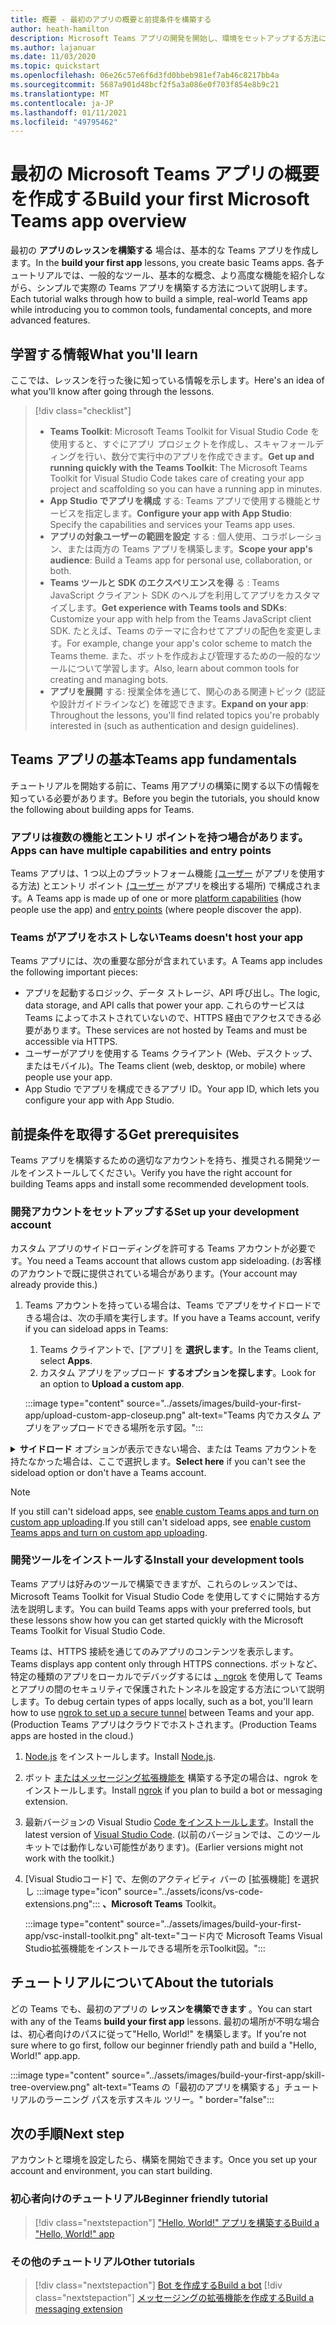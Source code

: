 ```yaml
---
title: 概要 - 最初のアプリの概要と前提条件を構築する
author: heath-hamilton
description: Microsoft Teams アプリの開発を開始し、環境をセットアップする方法について説明します。
ms.author: lajanuar
ms.date: 11/03/2020
ms.topic: quickstart
ms.openlocfilehash: 06e26c57e6f6d3fd0bbeb981ef7ab46c8217bb4a
ms.sourcegitcommit: 5687a901d48bcf2f5a3a086e0f703f854e8b9c21
ms.translationtype: MT
ms.contentlocale: ja-JP
ms.lasthandoff: 01/11/2021
ms.locfileid: "49795462"
---
```

# <a name="build-your-first-microsoft-teams-app-overview"></a><span data-ttu-id="d3e1e-103">最初の Microsoft Teams アプリの概要を作成する</span><span class="sxs-lookup"><span data-stu-id="d3e1e-103">Build your first Microsoft Teams app overview</span></span>

<span data-ttu-id="d3e1e-104">最初の **アプリのレッスンを構築する** 場合は、基本的な Teams アプリを作成します。</span><span class="sxs-lookup"><span data-stu-id="d3e1e-104">In the **build your first app** lessons, you create basic Teams apps.</span></span> <span data-ttu-id="d3e1e-105">各チュートリアルでは、一般的なツール、基本的な概念、より高度な機能を紹介しながら、シンプルで実際の Teams アプリを構築する方法について説明します。</span><span class="sxs-lookup"><span data-stu-id="d3e1e-105">Each tutorial walks through how to build a simple, real-world Teams app while introducing you to common tools, fundamental concepts, and more advanced features.</span></span>

## <a name="what-youll-learn"></a><span data-ttu-id="d3e1e-106">学習する情報</span><span class="sxs-lookup"><span data-stu-id="d3e1e-106">What you'll learn</span></span>

<span data-ttu-id="d3e1e-107">ここでは、レッスンを行った後に知っている情報を示します。</span><span class="sxs-lookup"><span data-stu-id="d3e1e-107">Here's an idea of what you'll know after going through the lessons.</span></span>

> [!div class="checklist"]
  >
  > * <span data-ttu-id="d3e1e-108">**Teams Toolkit**: Microsoft Teams Toolkit for Visual Studio Code を使用すると、すぐにアプリ プロジェクトを作成し、スキャフォールディングを行い、数分で実行中のアプリを作成できます。</span><span class="sxs-lookup"><span data-stu-id="d3e1e-108">**Get up and running quickly with the Teams Toolkit**: The Microsoft Teams Toolkit for Visual Studio Code takes care of creating your app project and scaffolding so you can have a running app in minutes.</span></span>
  > * <span data-ttu-id="d3e1e-109">**App Studio でアプリを構成** する: Teams アプリで使用する機能とサービスを指定します。</span><span class="sxs-lookup"><span data-stu-id="d3e1e-109">**Configure your app with App Studio**: Specify the capabilities and services your Teams app uses.</span></span>
  > * <span data-ttu-id="d3e1e-110">**アプリの対象ユーザーの範囲を設定** する : 個人使用、コラボレーション、または両方の Teams アプリを構築します。</span><span class="sxs-lookup"><span data-stu-id="d3e1e-110">**Scope your app's audience**: Build a Teams app for personal use, collaboration, or both.</span></span>
> * <span data-ttu-id="d3e1e-111">**Teams ツールと SDK のエクスペリエンスを得** る : Teams JavaScript クライアント SDK のヘルプを利用してアプリをカスタマイズします。</span><span class="sxs-lookup"><span data-stu-id="d3e1e-111">**Get experience with Teams tools and SDKs**: Customize your app with help from the Teams JavaScript client SDK.</span></span> <span data-ttu-id="d3e1e-112">たとえば、Teams のテーマに合わせてアプリの配色を変更します。</span><span class="sxs-lookup"><span data-stu-id="d3e1e-112">For example, change your app's color scheme to match the Teams theme.</span></span> <span data-ttu-id="d3e1e-113">また、ボットを作成および管理するための一般的なツールについて学習します。</span><span class="sxs-lookup"><span data-stu-id="d3e1e-113">Also, learn about common tools for creating and managing bots.</span></span>
  > * <span data-ttu-id="d3e1e-114">**アプリを展開** する: 授業全体を通じて、関心のある関連トピック (認証や設計ガイドラインなど) を確認できます。</span><span class="sxs-lookup"><span data-stu-id="d3e1e-114">**Expand on your app**: Throughout the lessons, you'll find related topics you're probably interested in (such as authentication and design guidelines).</span></span>

## <a name="teams-app-fundamentals"></a><span data-ttu-id="d3e1e-115">Teams アプリの基本</span><span class="sxs-lookup"><span data-stu-id="d3e1e-115">Teams app fundamentals</span></span>

<span data-ttu-id="d3e1e-116">チュートリアルを開始する前に、Teams 用アプリの構築に関する以下の情報を知っている必要があります。</span><span class="sxs-lookup"><span data-stu-id="d3e1e-116">Before you begin the tutorials, you should know the following about building apps for Teams.</span></span>

### <a name="apps-can-have-multiple-capabilities-and-entry-points"></a><span data-ttu-id="d3e1e-117">アプリは複数の機能とエントリ ポイントを持つ場合があります。</span><span class="sxs-lookup"><span data-stu-id="d3e1e-117">Apps can have multiple capabilities and entry points</span></span>

<span data-ttu-id="d3e1e-118">Teams アプリは、1 つ以上のプラットフォーム機能 [(ユーザー](../concepts/capabilities-overview.md) がアプリを使用する方法) とエントリ ポイント [(ユーザー](../concepts/extensibility-points.md) がアプリを検出する場所) で構成されます。</span><span class="sxs-lookup"><span data-stu-id="d3e1e-118">A Teams app is made up of one or more [platform capabilities](../concepts/capabilities-overview.md) (how people use the app) and [entry points](../concepts/extensibility-points.md) (where people discover the app).</span></span>

### <a name="teams-doesnt-host-your-app"></a><span data-ttu-id="d3e1e-119">Teams がアプリをホストしない</span><span class="sxs-lookup"><span data-stu-id="d3e1e-119">Teams doesn't host your app</span></span>

<span data-ttu-id="d3e1e-120">Teams アプリには、次の重要な部分が含まれています。</span><span class="sxs-lookup"><span data-stu-id="d3e1e-120">A Teams app includes the following important pieces:</span></span>

* <span data-ttu-id="d3e1e-121">アプリを起動するロジック、データ ストレージ、API 呼び出し。</span><span class="sxs-lookup"><span data-stu-id="d3e1e-121">The logic, data storage, and API calls that power your app.</span></span> <span data-ttu-id="d3e1e-122">これらのサービスは Teams によってホストされていないので、HTTPS 経由でアクセスできる必要があります。</span><span class="sxs-lookup"><span data-stu-id="d3e1e-122">These services are not hosted by Teams and must be accessible via HTTPS.</span></span>
* <span data-ttu-id="d3e1e-123">ユーザーがアプリを使用する Teams クライアント (Web、デスクトップ、またはモバイル)。</span><span class="sxs-lookup"><span data-stu-id="d3e1e-123">The Teams client (web, desktop, or mobile) where people use your app.</span></span>
* <span data-ttu-id="d3e1e-124">App Studio でアプリを構成できるアプリ ID。</span><span class="sxs-lookup"><span data-stu-id="d3e1e-124">Your app ID, which lets you configure your app with App Studio.</span></span>

## <a name="get-prerequisites"></a><span data-ttu-id="d3e1e-125">前提条件を取得する</span><span class="sxs-lookup"><span data-stu-id="d3e1e-125">Get prerequisites</span></span>

<span data-ttu-id="d3e1e-126">Teams アプリを構築するための適切なアカウントを持ち、推奨される開発ツールをインストールしてください。</span><span class="sxs-lookup"><span data-stu-id="d3e1e-126">Verify you have the right account for building Teams apps and install some recommended development tools.</span></span>

### <a name="set-up-your-development-account"></a><span data-ttu-id="d3e1e-127">開発アカウントをセットアップする</span><span class="sxs-lookup"><span data-stu-id="d3e1e-127">Set up your development account</span></span>

<span data-ttu-id="d3e1e-128">カスタム アプリのサイドローディングを許可する Teams アカウントが必要です。</span><span class="sxs-lookup"><span data-stu-id="d3e1e-128">You need a Teams account that allows custom app sideloading.</span></span> <span data-ttu-id="d3e1e-129">(お客様のアカウントで既に提供されている場合があります。</span><span class="sxs-lookup"><span data-stu-id="d3e1e-129">(Your account may already provide this.)</span></span>

1. <span data-ttu-id="d3e1e-130">Teams アカウントを持っている場合は、Teams でアプリをサイドロードできる場合は、次の手順を実行します。</span><span class="sxs-lookup"><span data-stu-id="d3e1e-130">If you have a Teams account, verify if you can sideload apps in Teams:</span></span>
    1. <span data-ttu-id="d3e1e-131">Teams クライアントで、[アプリ] を **選択します**。</span><span class="sxs-lookup"><span data-stu-id="d3e1e-131">In the Teams client, select **Apps**.</span></span>
    1. <span data-ttu-id="d3e1e-132">カスタム アプリをアップロード **するオプションを探します**。</span><span class="sxs-lookup"><span data-stu-id="d3e1e-132">Look for an option to **Upload a custom app**.</span></span>

    :::image type="content" source="../assets/images/build-your-first-app/upload-custom-app-closeup.png" alt-text="Teams 内でカスタム アプリをアップロードできる場所を示す図。":::

<!-- markdownlint-disable MD033 -->
<details>

<summary><span data-ttu-id="d3e1e-134"><b>サイドロード</b> オプションが表示できない場合、または Teams アカウントを持たなかった場合は、ここで選択します。</span><span class="sxs-lookup"><span data-stu-id="d3e1e-134"><b>Select here</b> if you can't see the sideload option or don't have a Teams account.</span></span></summary>

<span data-ttu-id="d3e1e-135">Microsoft 365 開発者プログラムに参加することで、アプリのサイドローディングを許可する無料の Teams テスト アカウントを取得できます。</span><span class="sxs-lookup"><span data-stu-id="d3e1e-135">You can get a free Teams test account that allows app sideloading by joining the Microsoft 365 developer program.</span></span> <span data-ttu-id="d3e1e-136">(登録プロセスには約 2 分かかります)。</span><span class="sxs-lookup"><span data-stu-id="d3e1e-136">(The registration process takes approximately two minutes.)</span></span>

1. <span data-ttu-id="d3e1e-137">[Microsoft 365 開発者プログラムに移動します](https://developer.microsoft.com/microsoft-365/dev-program)。</span><span class="sxs-lookup"><span data-stu-id="d3e1e-137">Go to the [Microsoft 365 developer program](https://developer.microsoft.com/microsoft-365/dev-program).</span></span>
1. <span data-ttu-id="d3e1e-138">[ **今すぐ参加] を** 選択し、画面の指示に従います。</span><span class="sxs-lookup"><span data-stu-id="d3e1e-138">Select **Join Now** and follow the onscreen instructions.</span></span>
1. <span data-ttu-id="d3e1e-139">ようこそ画面にアクセスし、[E5 サブスクリプションのセットアップ **] を選択します**。</span><span class="sxs-lookup"><span data-stu-id="d3e1e-139">When you get to the welcome screen, select **Set up E5 subscription**.</span></span>
1. <span data-ttu-id="d3e1e-140">管理者アカウントを設定します。</span><span class="sxs-lookup"><span data-stu-id="d3e1e-140">Set up your administrator account.</span></span> <span data-ttu-id="d3e1e-141">完了すると、次のような画面が表示されます。</span><span class="sxs-lookup"><span data-stu-id="d3e1e-141">Once you finish, you should see a screen like this.</span></span>
:::image type="content" source="../assets/images/build-your-first-app/dev-program-subscription.png" alt-text="Microsoft 365 開発者プログラムにサインアップした後に表示される例。":::
1. <span data-ttu-id="d3e1e-143">セットアップした管理者アカウントを使用して Teams にログインします。</span><span class="sxs-lookup"><span data-stu-id="d3e1e-143">Log in to Teams using the administrator account you just set up.</span></span>
1. <span data-ttu-id="d3e1e-144">[カスタム アプリのアップロード] **オプションが表示されたのか確認** します。</span><span class="sxs-lookup"><span data-stu-id="d3e1e-144">Verify if you now have the **Upload a custom app** option.</span></span>

</details>

> [!Note]
> <span data-ttu-id="d3e1e-145">If you still can't sideload apps, see [enable custom Teams apps and turn on custom app uploading](https://docs.microsoft.com/microsoftteams/platform/concepts/build-and-test/prepare-your-o365-tenant#enable-custom-teams-apps-and-turn-on-custom-app-uploading).</span><span class="sxs-lookup"><span data-stu-id="d3e1e-145">If you still can't sideload apps, see [enable custom Teams apps and turn on custom app uploading](https://docs.microsoft.com/microsoftteams/platform/concepts/build-and-test/prepare-your-o365-tenant#enable-custom-teams-apps-and-turn-on-custom-app-uploading).</span></span>

### <a name="install-your-development-tools"></a><span data-ttu-id="d3e1e-146">開発ツールをインストールする</span><span class="sxs-lookup"><span data-stu-id="d3e1e-146">Install your development tools</span></span>

<span data-ttu-id="d3e1e-147">Teams アプリは好みのツールで構築できますが、これらのレッスンでは、Microsoft Teams Toolkit for Visual Studio Code を使用してすぐに開始する方法を説明します。</span><span class="sxs-lookup"><span data-stu-id="d3e1e-147">You can build Teams apps with your preferred tools, but these lessons show how you can get started quickly with the Microsoft Teams Toolkit for Visual Studio Code.</span></span>

<span data-ttu-id="d3e1e-148">Teams は、HTTPS 接続を通じてのみアプリのコンテンツを表示します。</span><span class="sxs-lookup"><span data-stu-id="d3e1e-148">Teams displays app content only through HTTPS connections.</span></span> <span data-ttu-id="d3e1e-149">ボットなど、特定の種類のアプリをローカルでデバッグするには [、ngrok](../concepts/build-and-test/debug.md#locally-hosted) を使用して Teams とアプリの間のセキュリティで保護されたトンネルを設定する方法について説明します。</span><span class="sxs-lookup"><span data-stu-id="d3e1e-149">To debug certain types of apps locally, such as a bot, you'll learn how to use [ngrok to set up a secure tunnel](../concepts/build-and-test/debug.md#locally-hosted) between Teams and your app.</span></span> <span data-ttu-id="d3e1e-150">(Production Teams アプリはクラウドでホストされます。</span><span class="sxs-lookup"><span data-stu-id="d3e1e-150">(Production Teams apps are hosted in the cloud.)</span></span>

1. <span data-ttu-id="d3e1e-151">[Node.js](https://nodejs.org/en/) をインストールします。</span><span class="sxs-lookup"><span data-stu-id="d3e1e-151">Install [Node.js](https://nodejs.org/en/).</span></span>
1. <span data-ttu-id="d3e1e-152">ボット [またはメッセージング拡張機能を](https://ngrok.com/download) 構築する予定の場合は、ngrok をインストールします。</span><span class="sxs-lookup"><span data-stu-id="d3e1e-152">Install [ngrok](https://ngrok.com/download) if you plan to build a bot or messaging extension.</span></span>
1. <span data-ttu-id="d3e1e-153">最新バージョンの Visual Studio [Code をインストールします](https://code.visualstudio.com/download)。</span><span class="sxs-lookup"><span data-stu-id="d3e1e-153">Install the latest version of [Visual Studio Code](https://code.visualstudio.com/download).</span></span> <span data-ttu-id="d3e1e-154">(以前のバージョンでは、このツールキットでは動作しない可能性があります)。</span><span class="sxs-lookup"><span data-stu-id="d3e1e-154">(Earlier versions might not work with the toolkit.)</span></span>
1. [Visual Studioコード] で、左側のアクティビティ バーの [拡張機能] を選択し :::image type="icon" source="../assets/icons/vs-code-extensions.png"::: **、Microsoft Teams** Toolkit。

    :::image type="content" source="../assets/images/build-your-first-app/vsc-install-toolkit.png" alt-text="コード内で Microsoft Teams Visual Studio拡張機能をインストールできる場所を示Toolkit図。":::

## <a name="about-the-tutorials"></a><span data-ttu-id="d3e1e-157">チュートリアルについて</span><span class="sxs-lookup"><span data-stu-id="d3e1e-157">About the tutorials</span></span>

<span data-ttu-id="d3e1e-158">どの Teams でも、最初のアプリの **レッスンを構築できます** 。</span><span class="sxs-lookup"><span data-stu-id="d3e1e-158">You can start with any of the Teams **build your first app** lessons.</span></span> <span data-ttu-id="d3e1e-159">最初の場所が不明な場合は、初心者向けのパスに従って"Hello, World!" を構築します。</span><span class="sxs-lookup"><span data-stu-id="d3e1e-159">If you're not sure where to go first, follow our beginner friendly path and build a "Hello, World!"</span></span> <span data-ttu-id="d3e1e-160">app.</span><span class="sxs-lookup"><span data-stu-id="d3e1e-160">app.</span></span>

:::image type="content" source="../assets/images/build-your-first-app/skill-tree-overview.png" alt-text="Teams の「最初のアプリを構築する」チュートリアルのラーニング パスを示すスキル ツリー。" border="false":::

## <a name="next-step"></a><span data-ttu-id="d3e1e-162">次の手順</span><span class="sxs-lookup"><span data-stu-id="d3e1e-162">Next step</span></span>

<span data-ttu-id="d3e1e-163">アカウントと環境を設定したら、構築を開始できます。</span><span class="sxs-lookup"><span data-stu-id="d3e1e-163">Once you set up your account and environment, you can start building.</span></span>

### <a name="beginner-friendly-tutorial"></a><span data-ttu-id="d3e1e-164">初心者向けのチュートリアル</span><span class="sxs-lookup"><span data-stu-id="d3e1e-164">Beginner friendly tutorial</span></span>

> [!div class="nextstepaction"]
> [<span data-ttu-id="d3e1e-165">"Hello, World!" アプリを構築する</span><span class="sxs-lookup"><span data-stu-id="d3e1e-165">Build a "Hello, World!" app</span></span>](../build-your-first-app/build-and-run.md)

### <a name="other-tutorials"></a><span data-ttu-id="d3e1e-166">その他のチュートリアル</span><span class="sxs-lookup"><span data-stu-id="d3e1e-166">Other tutorials</span></span>

> [!div class="nextstepaction"]
> [<span data-ttu-id="d3e1e-167">Bot を作成する</span><span class="sxs-lookup"><span data-stu-id="d3e1e-167">Build a bot</span></span>](../build-your-first-app/build-bot.md)
> [!div class="nextstepaction"]
> [<span data-ttu-id="d3e1e-168">メッセージングの拡張機能を作成する</span><span class="sxs-lookup"><span data-stu-id="d3e1e-168">Build a messaging extension</span></span>](../build-your-first-app/build-messaging-extension.md)
